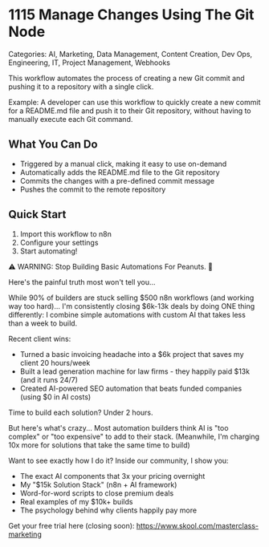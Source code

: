 # 1115 Manage Changes Using The Git Node

Categories: AI, Marketing, Data Management, Content Creation, Dev Ops, Engineering, IT, Project Management, Webhooks

This workflow automates the process of creating a new Git commit and pushing it to a repository with a single click.

Example: A developer can use this workflow to quickly create a new commit for a README.md file and push it to their Git repository, without having to manually execute each Git command.

## What You Can Do
- Triggered by a manual click, making it easy to use on-demand
- Automatically adds the README.md file to the Git repository
- Commits the changes with a pre-defined commit message
- Pushes the commit to the remote repository

## Quick Start
1. Import this workflow to n8n
2. Configure your settings
3. Start automating!

⚠️ WARNING: Stop Building Basic Automations For Peanuts. 🚫

Here's the painful truth most won't tell you...

While 90% of builders are stuck selling $500 n8n workflows (and working way too hard)...
I'm consistently closing $6k-13k deals by doing ONE thing differently:
I combine simple automations with custom AI that takes less than a week to build.

Recent client wins:
* Turned a basic invoicing headache into a $6k project that saves my client 20 hours/week
* Built a lead generation machine for law firms - they happily paid $13k (and it runs 24/7)
* Created AI-powered SEO automation that beats funded companies (using $0 in AI costs)

Time to build each solution? Under 2 hours.

But here's what's crazy...
Most automation builders think AI is "too complex" or "too expensive" to add to their stack.
(Meanwhile, I'm charging 10x more for solutions that take the same time to build)

Want to see exactly how I do it?
Inside our community, I show you:
* The exact AI components that 3x your pricing overnight
* My "$15k Solution Stack" (n8n + AI framework)
* Word-for-word scripts to close premium deals
* Real examples of my $10k+ builds
* The psychology behind why clients happily pay more

Get your free trial here (closing soon): https://www.skool.com/masterclass-marketing
